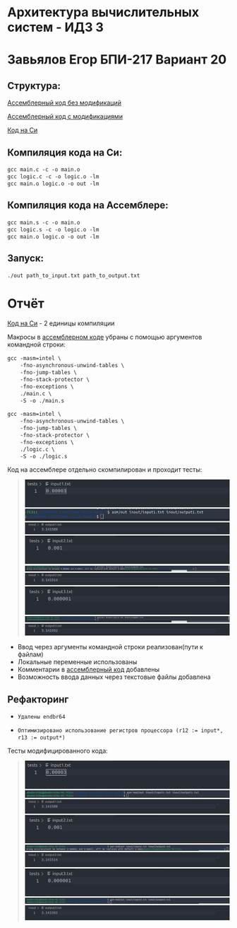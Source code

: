 # Архитектура вычислительных систем - ИДЗ 3
# Завьялов Егор БПИ-217 Вариант 20

## Структура:
[Ассемблерный код без модификаций](asm)

[Ассемблерный код с модификациями](asm-mod)

[Код на Си](c-source)



## Компиляция кода на Си:
```
gcc main.c -c -o main.o
gcc logic.c -c -o logic.o -lm
gcc main.o logic.o -o out -lm
```
## Компиляция кода на Ассемблере:
```
gcc main.s -c -o main.o
gcc logic.s -c -o logic.o -lm
gcc main.o logic.o -o out -lm
```
## Запуск:
```
./out path_to_input.txt path_to_output.txt
```
# Отчёт

[Код на Си](c-source) - 2 единицы компиляции

Макросы в [ассемблерном коде](asm) убраны с помощью аргументов командной строки:
```
gcc -masm=intel \
    -fno-asynchronous-unwind-tables \
    -fno-jump-tables \
    -fno-stack-protector \
    -fno-exceptions \
    ./main.c \
    -S -o ./main.s
```
```
gcc -masm=intel \
    -fno-asynchronous-unwind-tables \
    -fno-jump-tables \
    -fno-stack-protector \
    -fno-exceptions \
    ./logic.c \
    -S -o ./logic.s
```
Код на ассемблере отдельно скомпилирован и проходит тесты:
>![asm1](img_asm/input1.png)
>![res2](img_asm/cmd1.png)
>![asm2](img_asm/out1.png)
>![res1](img_asm/input2.png)
>![asm1](img_asm/cmd2.png)
>![res2](img_asm/out2.png)
>![asm2](img_asm/input3.png)
>![res1](img_asm/cmd3.png)
>![res2](img_asm/out3.png)
* Ввод через аргументы командной строки реализован(пути к файлам)
* Локальные переменные использованы
* Комментарии в [ассемблерный код](asm) добавлены 
* Возможность ввода данных через текстовые файлы добавлена

## Рефакторинг
*     Удалены endbr64
*     Оптимизировано использование регистров процессора (r12 := input*, r13 := output*)

Тесты модифицированного кода:
>![asm1](img_asm_mod/input1.png)
>![res2](img_asm_mod/cmd1.png)
>![asm2](img_asm_mod/out1.png)
>![res1](img_asm_mod/input2.png)
>![asm1](img_asm_mod/cmd2.png)
>![res2](img_asm_mod/out2.png)
>![asm2](img_asm_mod/input3.png)
>![res1](img_asm_mod/cmd3.png)
>![res2](img_asm_mod/out3.png)
